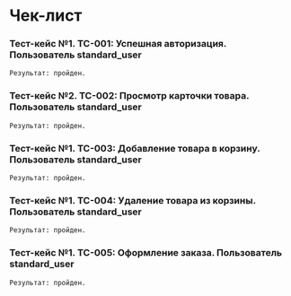 # Чек-лист

### Тест-кейс №1. TC-001: Успешная авторизация. Пользователь standard_user

`Результат: пройден.`

### Тест-кейс №2. TC-002: Просмотр карточки товара. Пользователь standard_user

`Результат: пройден.`

### Тест-кейс №1. TC-003: Добавление товара в корзину. Пользователь standard_user

`Результат: пройден.`

### Тест-кейс №1. TC-004: Удаление товара из корзины. Пользователь standard_user

`Результат: пройден.`

### Тест-кейс №1. TC-005: Оформление заказа. Пользователь standard_user

`Результат: пройден.`
